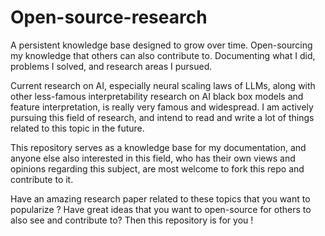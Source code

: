 # Open-source-research
A persistent knowledge base designed to grow over time. Open-sourcing my knowledge that others can also contribute to. Documenting what I did, problems I solved, and research areas I pursued.

Current research on AI, especially neural scaling laws of LLMs, along with other less-famous interpretability research on AI black box models and feature interpretation, is really very famous and widespread. I am actively pursuing this field of research, and intend to read and write a lot of things related to this topic in the future. 

This repository serves as a knowledge base for my documentation, and anyone else also interested in this field, who has their own views and opinions regarding this subject, are most welcome to fork this repo and contribute to it. 

Have an amazing research paper related to these topics that you want to popularize ?
Have great ideas that you want to open-source for others to also see and contribute to?
Then this repository is for you ! 
